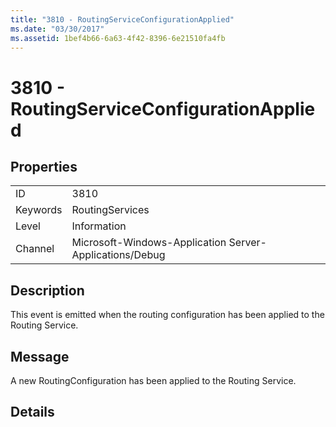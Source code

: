 ```yaml
---
title: "3810 - RoutingServiceConfigurationApplied"
ms.date: "03/30/2017"
ms.assetid: 1bef4b66-6a63-4f42-8396-6e21510fa4fb
---
```

# 3810 - RoutingServiceConfigurationApplied
## Properties  
  
|||  
|-|-|  
|ID|3810|  
|Keywords|RoutingServices|  
|Level|Information|  
|Channel|Microsoft-Windows-Application Server-Applications/Debug|  
  
## Description  
 This event is emitted when the routing configuration has been applied to the Routing Service.  
  
## Message  
 A new RoutingConfiguration has been applied to the Routing Service.  
  
## Details
